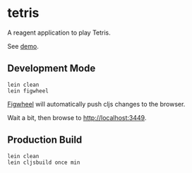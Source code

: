# tetris

A reagent application to play Tetris.

See [demo](https://dl.dropboxusercontent.com/u/8353494/reagent-tetris/index.html).

## Development Mode

```
lein clean
lein figwheel
```

[Figwheel](https://github.com/bhauman/lein-figwheel) will automatically push cljs changes to the browser.

Wait a bit, then browse to [http://localhost:3449](http://localhost:3449).

## Production Build

```
lein clean
lein cljsbuild once min
```
